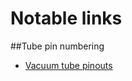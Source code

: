 # Notable links

##Tube pin numbering

- [Vacuum tube pinouts](http://www.dogstar.dantimax.dk/tubestuf/pinout.htm)